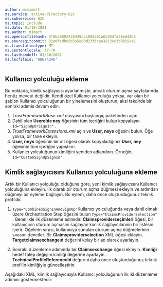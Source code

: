 ```yaml
---
author: msmimart
ms.service: active-directory-b2c
ms.subservice: B2C
ms.topic: include
ms.date: 01/18/2021
ms.author: mimart
ms.openlocfilehash: 4f6ba0892438d49dcc982a01a6b30dfa36ed43b5
ms.sourcegitcommit: 32e0fedb80b5a5ed0d2336cea18c3ec3b5015ca1
ms.translationtype: MT
ms.contentlocale: tr-TR
ms.lasthandoff: 03/30/2021
ms.locfileid: "98674246"
---
```

## <a name="add-a-user-journey"></a>Kullanıcı yolculuğu ekleme 

Bu noktada, kimlik sağlayıcısı ayarlanmıştır, ancak oturum açma sayfalarında henüz mevcut değildir. Kendi özel Kullanıcı yolculuğu yoksa, var olan bir şablon Kullanıcı yolculuğunun bir yinelemesini oluşturun, aksi takdirde bir sonraki adımla devam edin. 

1. *TrustFrameworkBase.xml* dosyasını başlangıç paketinden açın.
1. Dahil olan **Userelde ney** öğesinin tüm içeriğini bulup kopyalayın `Id="SignUpOrSignIn"` .
1. *TrustFrameworkExtensions.xml* açın ve **User, neys** öğesini bulun. Öğe yoksa, bir tane ekleyin.
1. **User, neys** öğesinin bir alt öğesi olarak kopyaladığınız **User, ney** öğesinin tüm içeriğini yapıştırın.
1. Kullanıcı yolculuğunun kimliğini yeniden adlandırın. Örneğin, `Id="CustomSignUpSignIn"`.

## <a name="add-the-identity-provider-to-a-user-journey"></a>Kimlik sağlayıcısını Kullanıcı yolculuğuna ekleme 

Artık bir Kullanıcı yolculuğu olduğuna göre, yeni kimlik sağlayıcısını Kullanıcı yolculuğuna ekleyin. İlk olarak bir oturum açma düğmesi ekleyin ve ardından düğmeyi bir eyleme bağlayın. Bu eylem, daha önce oluşturduğunuz teknik profildir.

1. `Type="CombinedSignInAndSignUp"`Kullanıcı yolculuğunda veya dahil olmak üzere Orchestration Step öğesini bulun `Type="ClaimsProviderSelection"` . Genellikle ilk düzenleme adımıdır. **Claimsproviderseçimleri** öğesi, bir kullanıcının oturum açmasını sağlayan kimlik sağlayıcılarının bir listesini içerir. Öğelerin sırası, kullanıcıya sunulan oturum açma düğmelerinin sırasını denetler. Bir **Claimsproviderselection** XML öğesi ekleyin. **Targetclaimsexchangeıd** değerini kolay bir ad olarak ayarlayın.

1. Sonraki düzenleme adımında bir **Claimsexchange** öğesi ekleyin. **Kimliği** hedef talep değişim kimliği değerine ayarlayın. **TechnicalProfileReferenceId** değerini daha önce oluşturduğunuz teknik profilin kimliğiyle güncelleştirin.

Aşağıdaki XML, kimlik sağlayıcısıyla Kullanıcı yolculuğunun ilk iki düzenleme adımını göstermektedir: